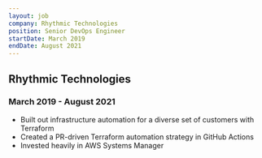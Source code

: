 ```yaml
---
layout: job
company: Rhythmic Technologies
position: Senior DevOps Engineer
startDate: March 2019
endDate: August 2021
---
```

## Rhythmic Technologies
### March 2019 - August 2021
* Built out infrastructure automation for a diverse set of customers with Terraform
* Created a PR-driven Terraform automation strategy in GitHub Actions
* Invested heavily in AWS Systems Manager
